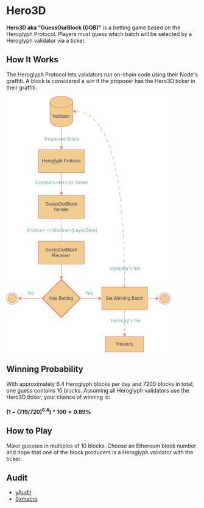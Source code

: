 # Hero3D
**Hero3D aka "GuessOurBlock (GOB)"** is a betting game based on the Heroglyph Protocol. Players must guess which batch will be selected by a Heroglyph validator via a ticker.

## How It Works
The Heroglyph Protocol lets validators run on-chain code using their Node's graffiti. A block is considered a win if the proposer has the Hero3D ticker in their graffiti.

![Protocol Flow](docs/ProtocolFlow.png)


## Winning Probability
With approximately 6.4 Heroglyph blocks per day and 7200 blocks in total, one guess contains 10 blocks. Assuming all Heroglyph validators use the Hero3D ticker, your chance of winning is:
#### $(1-(719/720)^{6.4}) *100 ≈ 0.89$%

## How to Play
Make guesses in multiples of 10 blocks. Choose an Ethereum block number and hope that one of the block producers is a Heroglyph validator with the ticker.

## Audit
- [yAudit](https://reports.yaudit.dev/reports/10-2024-GuessOurBlock/)
- [0xmacro](https://0xmacro.com/library/audits/heroglyphs-1)